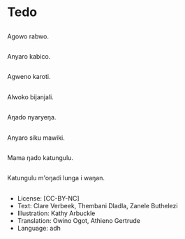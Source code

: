 # Tedo

##
Agowo rabwo.

##
Anyaro kabico.

##
Agweno karoti.

##
Alwoko bijanjali.

##
Aŋado nyaryeŋa.

##
Anyaro siku mawiki.

##
Mama ŋado katungulu.

##
Katungulu m'oŋadi lunga i waŋan.

##
* License: [CC-BY-NC]
* Text: Clare Verbeek, Thembani Dladla, Zanele Buthelezi
* Illustration: Kathy Arbuckle
* Translation: Owino Ogot, Athieno Gertrude
* Language: adh
